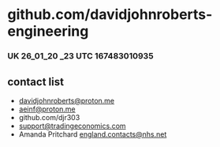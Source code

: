 # github.com/davidjohnroberts-engineering

### UK 26_01_20 _23 UTC 167483010935

## contact list

- davidjohnroberts@proton.me
- aeinf@proton.me
- github.com/djr303
- support@tradingeconomics.com
- Amanda Pritchard england.contacts@nhs.net

